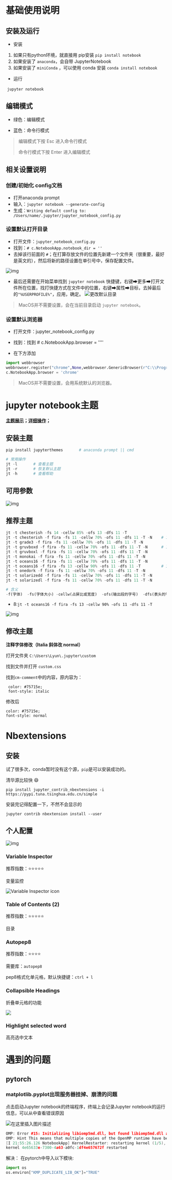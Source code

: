 # 基础使用说明

## 安装及运行

- 安装

1. 如果只有python环境，就直接用 pip安装	`pip install notebook`	
2. 如果安装了 `anaconda`，会自带 JupyterNotebook
3. 如果安装了 `miniConda` ，可以使用 conda 安装 `conda install notebook`

- 运行

​	`jupyter notebook`

## 编辑模式

- 绿色：编辑模式 

- 蓝色：命令行模式

> 编辑模式下按 Esc 进入命令行模式
>
> 命令行模式下按 Enter 进入编辑模式

## 相关设置说明

### 创建/初始化 config文档

- 打开anaconda prompt
- 输入：`jupyter notebook --generate-config`
- 生成：`Writing default config to: /Users/name/.jupyter/jupyter_notebook_config.py`

### 设置默认打开目录

- 打开文件：`jupyter_notebook_config.py`
- 找到：`# c.NotebookApp.notebook_dir = ''` 
- 去掉该行前面的 `#`；在打算存放文件的位置先新建一个文件夹（很重要，最好是英文的），然后将新的路径设置在单引号中，保存配置文件。  

![img](https://i.loli.net/2021/07/14/sS69drQGoWP5gEz.png)

- 最后还需要在开始菜单找到 `jupyter notebook` 快捷键，右键➡更多➡打开文件所在位置，找打快捷方式在文件中的位置，右键➡属性➡目标，去掉最后的`"%USERPROFILE%"`，应用，确定。
![更改默认目录](https://img-blog.csdnimg.cn/20190827175022714.png?x-oss-process=image/watermark,type_ZmFuZ3poZW5naGVpdGk,shadow_10,text_aHR0cHM6Ly9ibG9nLmNzZG4ubmV0L3FxXzQwMTA4ODAz,size_16,color_FFFFFF,t_70)

> MacOS并不需要设置，会在当前目录启动 `jupyter notebook`。

### 设置默认浏览器

- 打开文件：jupyter_notebook_config.py

- 找到：找到 # c.NotebookApp.browser = ''''

- 在下方添加

```python
import webbrowser
webbrowser.register("chrome",None,webbrowser.GenericBrowser(r"C:\\ProgramFiles(x86)\\Google\\Chrome\\Application\\chrome.exe"))
c.NotebookApp.browser = 'chrome'
```

> MacOS并不需要设置，会用系统默认的浏览器。

# jupyter notebook主题

**[主题展示](https://blog.csdn.net/qq_41621362/article/details/89894126?utm_medium=distribute.pc_relevant.none-task-blog-2~default~BlogCommendFromMachineLearnPai2~default-2.control&dist_request_id=1332024.6981.16189848172240689&depth_1-utm_source=distribute.pc_relevant.none-task-blog-2~default~BlogCommendFromMachineLearnPai2~default-2.control)；[详细操作](https://blog.csdn.net/qq_30565883/article/details/79444750#commentsedit)；**

## 安装主题

```python
pip install jupyterthemes		# anaconda prompt || cmd

# 常用操作
jt -l		# 查看主题
jt -r		# 恢复默认主题
jt -h		# 查看帮助
```

## 可用参数

![img](https://img-blog.csdn.net/2018030513433616)

## 推荐主题

```python
jt -t chesterish -fs 14 -cellw 85% -ofs 13 -dfs 11 -T
jt -t chesterish -f fira -fs 11 -cellw 70% -ofs 11 -dfs 11 -T -N	# 1
jt -t grade3 -f fira -fs 11 -cellw 70% -ofs 11 -dfs 11 -T -N
jt -t gruvboxd -f fira -fs 11 -cellw 70% -ofs 11 -dfs 11 -T -N		# 1
jt -t gruvboxl -f fira -fs 11 -cellw 70% -ofs 11 -dfs 11 -T -N
jt -t monokai -f fira -fs 11 -cellw 70% -ofs 11 -dfs 11 -T -N
jt -t oceans16 -f fira -fs 11 -cellw 70% -ofs 11 -dfs 11 -T -N
jt -t oceans16 -f fira -fs 13 -cellw 90% -ofs 11 -dfs 11 -T			# 1
jt -t onedork -f fira -fs 11 -cellw 70% -ofs 11 -dfs 11 -T -N
jt -t solarizedd -f fira -fs 11 -cellw 70% -ofs 11 -dfs 11 -T -N
jt -t solarizedl -f fira -fs 11 -cellw 70% -ofs 11 -dfs 11 -T -N

# 含义
-f(字体)  -fs(字体大小) -cellw(占屏比或宽度)  -ofs(输出段的字号)  -dfs(表头的字号) -T(显示工具栏)  -N(显示自己主机名)
```

- 8:`jt -t oceans16 -f fira -fs 13 -cellw 90% -ofs 11 -dfs 11 -T`

![img](https://img-blog.csdn.net/20180305134952457)

## 修改主题

**注释字体修改（Italia 斜体改 normal）**

打开文件夹 `C:\Users\Lyun\.jupyter\custom`

找到文件并打开 `custom.css`

找到`cm-comment`中的内容，原内容为：

```
 color: #75715e;
 font-style: italic
```

修改后

```
color: #75715e;
font-style: normal
```

# Nbextensions

## 安装

试了很多次，conda暂时没有这个源，`pip`是可以安装成功的。

清华源比较快 :smile:

`pip install jupyter_contrib_nbextensions -i https://pypi.tuna.tsinghua.edu.cn/simple`

安装完记得配置一下，不然不会显示的

`jupyter contrib nbextension install --user`

## 个人配置

![img](https://i.loli.net/2021/06/11/HLFnG9CArI6WamR.png?ynotemdtimestamp=1626252559989)

### Variable Inspector

推荐指数：:star::star::star::star::star:

变量监控

![Variable Inspector icon](https://s2.loli.net/2022/04/06/UEqXvOKrYTJIkPp.png)

### Table of Contents (2)

推荐指数：:star::star::star::star::star:

目录

### Autopep8

推荐指数：:star::star::star::star:

需要库：`autopep8`

pep8格式化单元格，默认快捷键：`ctrl + l`

### Collapsible Headings

折叠单元格的功能

![](https://s2.loli.net/2022/04/06/b9YqfOR3JtZc5uA.png)

### Highlight selected word

高亮选中文本

# 遇到的问题

## pytorch

### matplotlib.pyplot出现服务器挂掉、崩溃的问题

点击启动Jupyter notebook的终端程序，终端上会记录Jupyter notebook的运行信息，可以从中查看错误原因

![在这里插入图片描述](https://img-blog.csdnimg.cn/20201201215552550.png?x-oss-process=image/watermark,type_ZmFuZ3poZW5naGVpdGk,shadow_10,text_aHR0cHM6Ly9ibG9nLmNzZG4ubmV0L3dlaXhpbl80NDY3MTQxOA==,size_16,color_FFFFFF,t_70)

```cpp
OMP: Error #15: Initializing libiomp5md.dll, but found libiomp5md.dll already initialized.
OMP: Hint This means that multiple copies of the OpenMP runtime have been linked into the program. That is dangerous, since it can degrade performance or cause incorrect results. The best thing to do is to ensure that only a single OpenMP runtime is linked into the process, e.g. by avoiding static linking of the OpenMP runtime in any library. As an unsafe, unsupported, undocumented workaround you can set the environment variable KMP_DUPLICATE_LIB_OK=TRUE to allow the program to continue to execute, but that may cause crashes or silently produce incorrect results. For more information, please see http://www.intel.com/software/products/support/.
[I 21:55:26.126 NotebookApp] KernelRestarter: restarting kernel (1/5), keep random ports
kernel 4e65633e-7300-4a63-a0fc-1df4e657672f restarted
```

解决：
在pytorch中导入以下模块:

```python
import os
os.environ["KMP_DUPLICATE_LIB_OK"]="TRUE"
```

 